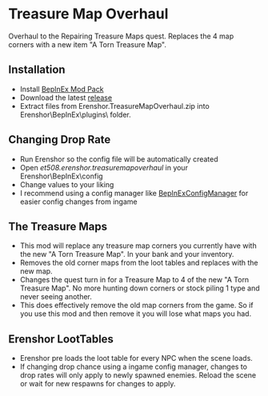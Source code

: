 # Treasure Map Overhaul
Overhaul to the Repairing Treasure Maps quest. Replaces the 4 map corners with a new item "A Torn Treasure Map".

## Installation
- Install [BepInEx Mod Pack](https://thunderstore.io/package/bbepis/BepInExPack/)
- Download the latest [release](https://github.com/et508/Erenshor.TreasureMapOverhaul/releases/1.0.0)
- Extract files from Erenshor.TreasureMapOverhaul.zip into Erenshor\BepInEx\plugins\ folder.

## Changing Drop Rate
- Run Erenshor so the config file will be automatically created
- Open *et508.erenshor.treasuremapoverhaul* in your Erenshor\BepInEx\config
- Change values to your liking
- I recommend using a config manager like [BepInExConfigManager](https://github.com/sinai-dev/BepInExConfigManager) for easier config changes from ingame

## The Treasure Maps
- This mod will replace any treasure map corners you currently have with the new "A Torn Treasure Map". In your bank and your inventory.
- Removes the old corner maps from the loot tables and replaces with the new map.
- Changes the quest turn in for a Treasure Map to 4 of the new "A Torn Treasure Map". No more hunting down corners or stock piling 1 type and never seeing another.
- This does effectively remove the old map corners from the game. So if you use this mod and then remove it you will lose what maps you had. 

## Erenshor LootTables
- Erenshor pre loads the loot table for every NPC when the scene loads.
- If changing drop chance using a ingame config manager, changes to drop rates will only apply to newly spawned enemies. Reload the scene or wait for new respawns for changes to apply.
